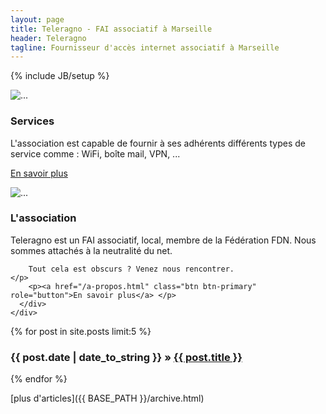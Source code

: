 ```yaml
---
layout: page
title: Teleragno - FAI associatif à Marseille
header: Teleragno
tagline: Fournisseur d'accès internet associatif à Marseille
---
```

{% include JB/setup %}

<div class="row">
  <div class="col-sm-6 col-md-4">
    <div class="thumbnail">
      <img src="http://lorempixel.com/128/128/nature/" alt="...">
      <div class="caption">
        <h3>Services</h3>
        <p>
		L'association est capable de fournir à ses adhérents différents types de service comme : WiFi, boîte mail, VPN, ...
	</p>
        <p><a href="/services.html" class="btn btn-primary" role="button">En savoir plus</a> </p>
      </div>
    </div>
  </div>
  <div class="col-sm-6 col-md-4">
    <div class="thumbnail">
      <img src="http://lorempixel.com/g/128/128/nature/" alt="...">
      <div class="caption">
        <h3>L'association</h3>
        <p>
		Teleragno est un FAI associatif, local, membre de la Fédération FDN.
		Nous sommes attachés à la neutralité du net.

		Tout cela est obscurs ? Venez nous rencontrer.
	</p>
        <p><a href="/a-propos.html" class="btn btn-primary" role="button">En savoir plus</a> </p>
      </div>
    </div>
  </div>
</div>

{% for post in site.posts limit:5 %}
 <h3>{{ post.date | date_to_string }} &raquo; <a href="{{ BASE_PATH }}{{ post.url }}">{{ post.title }}</a></h3>
{% endfor %}

[plus d'articles]({{ BASE_PATH }}/archive.html)

